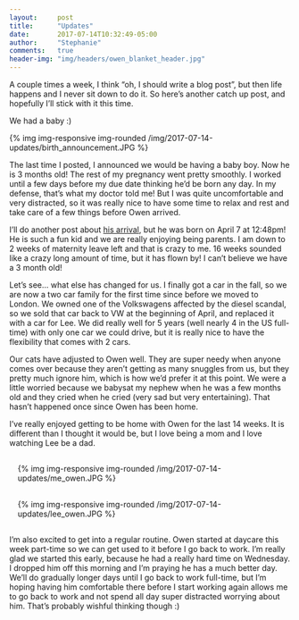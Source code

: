 ```yaml
---
layout:     post
title:      "Updates"
date:       2017-07-14T10:32:49-05:00
author:     "Stephanie"
comments:   true
header-img: "img/headers/owen_blanket_header.jpg"
---
```


A couple times a week, I think “oh, I should write a blog post”, but then life happens and I never sit down to do it. So here’s another catch up post, and hopefully I’ll stick with it this time. 

We had a baby :) 

{% img img-responsive img-rounded /img/2017-07-14-updates/birth_announcement.JPG %}

The last time I posted, I announced we would be having a baby boy. Now he is 3 months old! The rest of my pregnancy went pretty smoothly. I worked until a few days before my due date thinking he’d be born any day. In my defense, that’s what my doctor told me! But I was quite uncomfortable and very distracted, so it was really nice to have some time to relax and rest and take care of a few things before Owen arrived. 

I’ll do another post about [his arrival](http://sometimesisewthings.com/2017/07/14/owens-arrival/), but he was born on April 7 at 12:48pm! He is such a fun kid and we are really enjoying being parents. I am down to 2 weeks of maternity leave left and that is crazy to me. 16 weeks sounded like a crazy long amount of time, but it has flown by! I can’t believe we have a 3 month old!

Let’s see... what else has changed for us. I finally got a car in the fall, so we are now a two car family for the first time since before we moved to London. We owned one of the Volkswagens affected by the diesel scandal, so we sold that car back to VW at the beginning of April, and replaced it with a car for Lee. We did really well for 5 years (well nearly 4 in the US full-time) with only one car we could drive, but it is really nice to have the flexibility that comes with 2 cars.

Our cats have adjusted to Owen well. They are super needy when anyone comes over because they aren’t getting as many snuggles from us, but they pretty much ignore him, which is how we’d prefer it at this point. We were a little worried because we babysat my nephew when he was a few months old and they cried when he cried (very sad but very entertaining). That hasn’t happened once since Owen has been home.

I’ve really enjoyed getting to be home with Owen for the last 14 weeks. It is different than I thought it would be, but I love being a mom and I love watching Lee be a dad.

<div class="row">
  <div class="col-sm-6" style="padding: 15px;">{% img img-responsive img-rounded /img/2017-07-14-updates/me_owen.JPG %}</div>
  <div class="col-sm-6" style="padding: 15px;">{% img img-responsive img-rounded /img/2017-07-14-updates/lee_owen.JPG %}</div>
</div>

I’m also excited to get into a regular routine. Owen started at daycare this week part-time so we can get used to it before I go back to work. I’m really glad we started this early, because he had a really hard time on Wednesday. I dropped him off this morning and I’m praying he has a much better day. We’ll do gradually longer days until I go back to work full-time, but I’m hoping having him comfortable there before I start working again allows me to go back to work and not spend all day super distracted worrying about him. That’s probably wishful thinking though :)